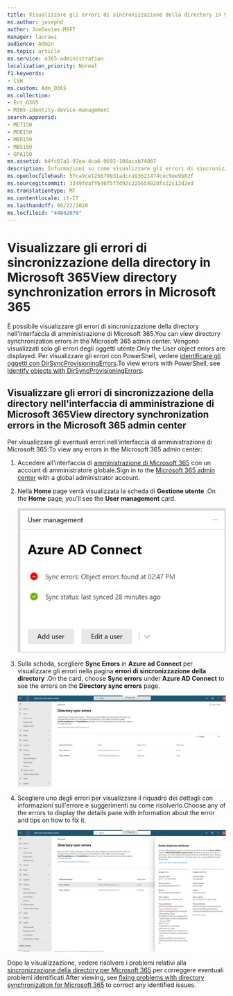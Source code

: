 ```yaml
---
title: Visualizzare gli errori di sincronizzazione della directory in Microsoft 365
ms.author: josephd
author: JoeDavies-MSFT
manager: laurawi
audience: Admin
ms.topic: article
ms.service: o365-administration
localization_priority: Normal
f1.keywords:
- CSH
ms.custom: Adm_O365
ms.collection:
- Ent_O365
- M365-identity-device-management
search.appverid:
- MET150
- MOE150
- MED150
- MBS150
- GPA150
ms.assetid: b4fc07a5-97ea-4ca6-9692-108acab74067
description: Informazioni su come visualizzare gli errori di sincronizzazione della directory nell'interfaccia di amministrazione di Microsoft 365.
ms.openlocfilehash: 57ca9ce125679931adcca93621474cec9ee9b82f
ms.sourcegitcommit: 3349fdaff646f5f7d92c22565402dfc22c12d2ed
ms.translationtype: MT
ms.contentlocale: it-IT
ms.lasthandoff: 06/22/2020
ms.locfileid: "44842078"
---
```

# <a name="view-directory-synchronization-errors-in-microsoft-365"></a><span data-ttu-id="64981-103">Visualizzare gli errori di sincronizzazione della directory in Microsoft 365</span><span class="sxs-lookup"><span data-stu-id="64981-103">View directory synchronization errors in Microsoft 365</span></span>

<span data-ttu-id="64981-104">È possibile visualizzare gli errori di sincronizzazione della directory nell'interfaccia di amministrazione di Microsoft 365.</span><span class="sxs-lookup"><span data-stu-id="64981-104">You can view directory synchronization errors in the Microsoft 365 admin center.</span></span> <span data-ttu-id="64981-105">Vengono visualizzati solo gli errori degli oggetti utente.</span><span class="sxs-lookup"><span data-stu-id="64981-105">Only the User object errors are displayed.</span></span> <span data-ttu-id="64981-106">Per visualizzare gli errori con PowerShell, vedere [identificare gli oggetti con DirSyncProvisioningErrors](https://docs.microsoft.com/azure/active-directory/hybrid/how-to-connect-syncservice-duplicate-attribute-resiliency).</span><span class="sxs-lookup"><span data-stu-id="64981-106">To view errors with PowerShell, see [Identify objects with DirSyncProvisioningErrors](https://docs.microsoft.com/azure/active-directory/hybrid/how-to-connect-syncservice-duplicate-attribute-resiliency).</span></span>

## <a name="view-directory-synchronization-errors-in-the-microsoft-365-admin-center"></a><span data-ttu-id="64981-107">Visualizzare gli errori di sincronizzazione della directory nell'interfaccia di amministrazione di Microsoft 365</span><span class="sxs-lookup"><span data-stu-id="64981-107">View directory synchronization errors in the Microsoft 365 admin center</span></span>

<span data-ttu-id="64981-108">Per visualizzare gli eventuali errori nell'interfaccia di amministrazione di Microsoft 365:</span><span class="sxs-lookup"><span data-stu-id="64981-108">To view any errors in the Microsoft 365 admin center:</span></span>
  
1. <span data-ttu-id="64981-109">Accedere all'interfaccia di [amministrazione di Microsoft 365](https://admin.microsoft.com) con un account di amministratore globale.</span><span class="sxs-lookup"><span data-stu-id="64981-109">Sign in to the [Microsoft 365 admin center](https://admin.microsoft.com) with a global administrator account.</span></span> 
    
2. <span data-ttu-id="64981-110">Nella **Home** page verrà visualizzata la scheda di **Gestione utente** .</span><span class="sxs-lookup"><span data-stu-id="64981-110">On the **Home** page, you'll see the **User management** card.</span></span> 
    
    ![La scheda di gestione utente nell'interfaccia di amministrazione di Microsoft 365](media/060006e9-de61-49d5-8979-e77cda198e71.png)
  
3. <span data-ttu-id="64981-112">Sulla scheda, scegliere **Sync Errors** in **Azure ad Connect** per visualizzare gli errori nella pagina **errori di sincronizzazione della directory** .</span><span class="sxs-lookup"><span data-stu-id="64981-112">On the card, choose **Sync errors** under **Azure AD Connect** to see the errors on the **Directory sync errors** page.</span></span>   
    
    ![Un esempio della pagina errori di sincronizzazione della directory](media/882094a3-80d3-4aae-b90b-78b27047974c.png)

4. <span data-ttu-id="64981-114">Scegliere uno degli errori per visualizzare il riquadro dei dettagli con informazioni sull'errore e suggerimenti su come risolverlo.</span><span class="sxs-lookup"><span data-stu-id="64981-114">Choose any of the errors to display the details pane with information about the error and tips on how to fix it.</span></span>

   ![Esempio dei dettagli di un errore di sincronizzazione della directory](media/a6e302d4-6be7-4e3a-b4b5-81c5a2c02952.png)
  
<span data-ttu-id="64981-116">Dopo la visualizzazione, vedere risolvere i problemi relativi alla [sincronizzazione della directory per Microsoft 365](fix-problems-with-directory-synchronization.md) per correggere eventuali problemi identificati.</span><span class="sxs-lookup"><span data-stu-id="64981-116">After viewing, see [fixing problems with directory synchronization for Microsoft 365](fix-problems-with-directory-synchronization.md) to correct any identified issues.</span></span>

